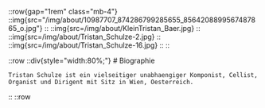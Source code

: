 ::row{gap="1rem" class="mb-4"}
  ::img{src="/img/about/10987707_874286799285655_8564208899567487865_o.jpg"} 
  ::
  ::img{src=/img/about/KleinTristan_Baer.jpg}
  ::
  ::img{src=/img/about/Tristan_Schulze-2.jpg}
  ::
  ::img{src=/img/about/Tristan_Schulze-16.jpg}
  ::
::

::row
  ::div{style="width:80%;"}
    # Biographie

    Tristan Schulze ist ein vielseitiger unabhaengiger Komponist, Cellist, Organist und Dirigent mit Sitz in Wien, Oesterreich.
  ::
::row